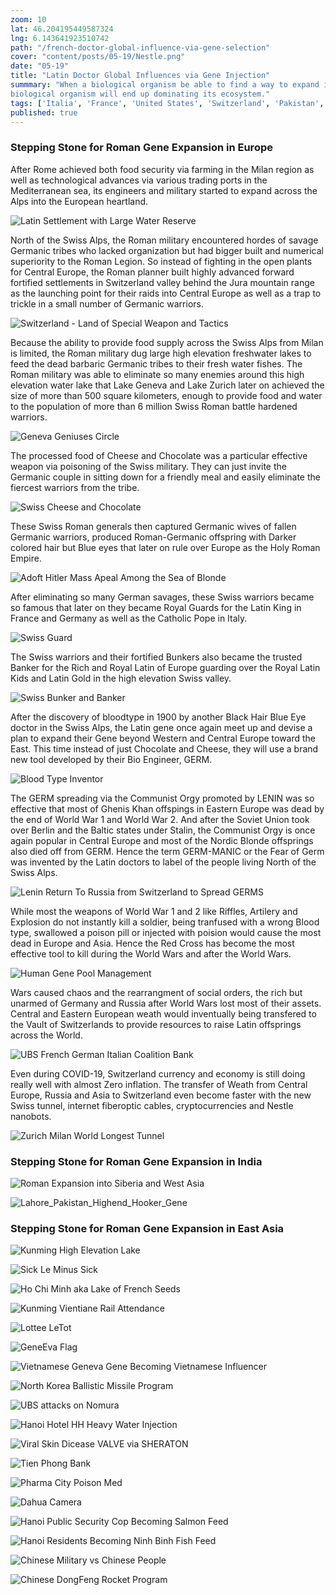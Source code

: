 ```yaml
---
zoom: 10
lat: 46.204195449587324
lng: 6.143641923510742
path: "/french-doctor-global-influence-via-gene-selection"
cover: "content/posts/05-19/Nestle.png"
date: "05-19"
title: "Latin Doctor Global Influences via Gene Injection"
summmary: "When a biological organism be able to find a way to expand its genetics footprint by comsuming their ecosystem competitors, that
biological organism will end up dominating its ecosystem."
tags: ['Italia', 'France', 'United States', 'Switzerland', 'Pakistan', 'India', 'China', 'Vietnam', 'Laos', 'Cambodia', 'North Korea','GeoGenetics', 'Spykman World'] 
published: true
---
```

### Stepping Stone for Roman Gene Expansion in Europe

After Rome achieved both food security via farming in the Milan region as well as technological advances via various trading ports in the Mediterranean sea, its engineers and military started to expand across the Alps into the European heartland. 

![Latin Settlement with Large Water Reserve](https://storage.googleapis.com/spykman-world/Latin_Settlement_with_Large_Water_Reserves.png)

North of the Swiss Alps, the Roman military encountered hordes of savage Germanic tribes who lacked organization but had bigger built and numerical superiority to the Roman Legion. So instead of fighting in the open plants for Central Europe, the Roman planner built highly advanced forward fortified settlements in Switzerland valley behind the Jura mountain range as the launching point for their raids into Central Europe as well as a trap to trickle in a small number of Germanic warriors. 

![Switzerland - Land of Special Weapon and Tactics](https://storage.googleapis.com/spykman-world/Switzerland.png)

Because the ability to provide food supply across the Swiss Alps from Milan is limited, the Roman military dug large high elevation freshwater lakes to feed the dead barbaric Germanic tribes to their fresh water fishes. The Roman military was able to eliminate so many enemies around this high elevation water lake that Lake Geneva and Lake Zurich later on achieved the size of more than 500 square kilometers, enough to provide food and water to the population of more than 6 million Swiss Roman battle hardened warriors.

![Geneva Geniuses Circle](https://storage.googleapis.com/spykman-world/geneva-genius-circle.png) 

The processed food of Cheese and Chocolate was a particular effective weapon via poisoning of the Swiss military. They can just invite the Germanic couple in sitting down for a friendly meal and easily eliminate the fiercest warriors from the tribe.  

![Swiss Cheese and Chocolate](https://storage.googleapis.com/spykman-world/swiss-cheese-and-chocolate.png)

These Swiss Roman generals then captured Germanic wives of fallen Germanic warriors, produced Roman-Germanic offspring with Darker colored hair but Blue eyes that later on rule over Europe as the Holy Roman Empire. 

![Adoft Hitler Mass Apeal Among the Sea of Blonde](https://storage.googleapis.com/spykman-world/Adolf%20Hitler%20and%20Lenin%20Same%20Hospital.png)

After eliminating so many German savages, these Swiss warriors became so famous that later on they became Royal Guards for the Latin King in France and Germany as well as the Catholic Pope in Italy. 

![Swiss Guard](https://storage.googleapis.com/spykman-world/Swiss%20Guards.png)

The Swiss warriors and their fortified Bunkers also became the trusted Banker for the Rich and Royal Latin of Europe guarding over the Royal Latin Kids and Latin Gold in the high elevation Swiss valley. 

![Swiss Bunker and Banker](https://storage.googleapis.com/spykman-world/Swiss%20Bunker.png)

After the discovery of bloodtype in 1900 by another Black Hair Blue Eye doctor in the Swiss Alps, the Latin gene once again meet up and devise a plan to expand their Gene beyond Western and Central Europe toward the East. This time instead of just Chocolate and Cheese, they will use a brand new tool developed by their Bio Engineer, GERM. 

![Blood Type Inventor](https://storage.googleapis.com/spykman-world/blood_type_inventor.png)

The GERM spreading via the Communist Orgy promoted by LENIN was so effective that most of Ghenis Khan offspings in Eastern Europe was dead by the end of World War 1 and World War 2. And after the Soviet Union took over Berlin and the Baltic states under Stalin, the Communist Orgy is once again popular in Central Europe and most of the Nordic Blonde offsprings also died off from GERM. Hence the term GERM-MANIC or the Fear of Germ was invented by the Latin doctors to label of the people living North of the Swiss Alps.

![Lenin Return To Russia from Switzerland to Spread GERMS](https://storage.googleapis.com/spykman-world/lenin-return-from-switzerland-to-russia-to-spread-germs.png)

While most the weapons of World War 1 and 2 like Riffles, Artilery and Explosion do not instantly kill a soldier, being tranfused with a wrong Blood type,  swallowed a poison pill or injected with poision would cause the most dead in Europe and Asia. Hence the Red Cross has become the most effective tool to kill during the World Wars and after the World Wars.

![Human Gene Pool Management](https://storage.googleapis.com/spykman-world/human-gene-pool-management.png)

Wars caused chaos and the rearrangment of social orders, the rich but unarmed of Germany and Russia after World Wars lost most of their assets. Central and Eastern European weath would inventually being transfered to the Vault of Switzerlands to provide resources to raise Latin offsprings across the World.

![UBS French German Italian Coalition Bank](https://storage.googleapis.com/spykman-world/UBS.png)

Even during COVID-19, Switzerland currency and economy is still doing really well with almost Zero inflation. The transfer of Weath from Central Europe, Russia and Asia to Switzerland even become faster with the new Swiss tunnel, internet fiberoptic cables, cryptocurrencies and Nestle nanobots.

![Zurich Milan World Longest Tunnel](https://storage.googleapis.com/spykman-world/Swiss%20World%20Longest%20Tunnel.png)

### Stepping Stone for Roman Gene Expansion in India

![Roman Expansion into Siberia and West Asia](https://storage.googleapis.com/spykman-world/1st_2nd_3rd_Roman_Empire.png)

![Lahore_Pakistan_Highend_Hooker_Gene](https://storage.googleapis.com/spykman-world/Lahore%2C%20Parkistan.png)

### Stepping Stone for Roman Gene Expansion in East Asia

![Kunming High Elevation Lake](https://storage.googleapis.com/spykman-world/Kunming%20High%20Elevation%20Lake.png)

![Sick Le Minus Sick](https://storage.googleapis.com/spykman-world/Sick%20Le%20MINUS%20Sick.png)

![Ho Chi Minh aka Lake of French Seeds](https://storage.googleapis.com/spykman-world/Kunming-Mekong-Delta-Destination.png)

![Kunming Vientiane Rail Attendance](https://storage.googleapis.com/spykman-world/Kunming%20Vientiane%20Rail%20Attendance.png)

![Lottee LeTot](https://storage.googleapis.com/spykman-world/lottee-letot.png)

![GeneEva Flag](https://storage.googleapis.com/spykman-world/Gene-Eva%20Flag.png)

![Vietnamese Geneva Gene Becoming Vietnamese Influencer](https://storage.googleapis.com/spykman-world/french-asian-baby-girl.png)

![North Korea Ballistic Missile Program](https://storage.googleapis.com/spykman-world/north-korean-french-german-rocket-program.png)

![UBS attacks on Nomura](https://storage.googleapis.com/spykman-world/north-korea-heavy-water-injection.png)

![Hanoi Hotel HH Heavy Water Injection](https://storage.googleapis.com/spykman-world/hanoi-heavy-water-injection.png)

![Viral Skin Dicease VALVE via SHERATON](https://storage.googleapis.com/spykman-world/viral-skin-dicease-valve-via-SHERATON.png)

![Tien Phong Bank](https://storage.googleapis.com/spykman-world/tienphong-bank.png)

![Pharma City Poison Med](https://thanhnien.mediacdn.vn/Uploaded/dieutrang-qc/2022_03_18/pharmacity-1-9330.jpg)

![Dahua Camera](https://storage.googleapis.com/spykman-world/dahua-done-with-tpbank.png)

![Hanoi Public Security Cop Becoming Salmon Feed](https://storage.googleapis.com/spykman-world/Sapa%20Salmon.png)

![Hanoi Residents Becoming Ninh Binh Fish Feed](https://storage.googleapis.com/spykman-world/Ninh%20Binh%20Fish%20Farm.png)

![Chinese Military vs Chinese People](https://storage.googleapis.com/spykman-world/Chengdu%20vs%20Wuhan.png)

![Chinese DongFeng Rocket Program](https://storage.googleapis.com/spykman-world/dongfeng-german-french-chinese-rocket-engineering-program.png)



